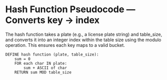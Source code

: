 # Hash Function Pseudocode — Converts key → index

The hash function takes a plate (e.g., a license plate string) and table_size, and converts it into an integer index within the table size using the modulo operation. This ensures each key maps to a valid bucket.

```
DEFINE hash function (plate, table_size):
    sum = 0
    FOR each char IN plate:
        sum + ASCII of char
    RETURN sum MOD table_size